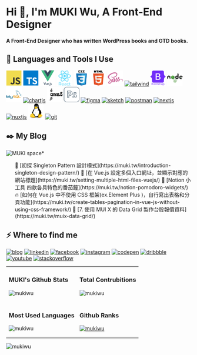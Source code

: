 # Hi 👋, I'm MUKI Wu, A Front-End Designer

**A Front-End Designer who has written WordPress books and GTD books.**
        
## 🚀 Languages and Tools I Use

<a target="_blank" href="https://raw.githubusercontent.com/devicons/devicon/master/icons/javascript/javascript-original.svg" style="display: inline-block;"><img src="https://raw.githubusercontent.com/devicons/devicon/master/icons/javascript/javascript-original.svg" alt="javascript" width="42" height="42" /></a>
<a target="_blank" href="https://raw.githubusercontent.com/devicons/devicon/master/icons/typescript/typescript-original.svg" style="display: inline-block;"><img src="https://raw.githubusercontent.com/devicons/devicon/master/icons/typescript/typescript-original.svg" alt="typescript" width="42" height="42" /></a>
<a target="_blank" href="https://raw.githubusercontent.com/devicons/devicon/master/icons/vuejs/vuejs-original-wordmark.svg" style="display: inline-block;"><img src="https://raw.githubusercontent.com/devicons/devicon/master/icons/vuejs/vuejs-original-wordmark.svg" alt="vuejs" width="42" height="42" /></a>
<a target="_blank" href="https://raw.githubusercontent.com/devicons/devicon/master/icons/react/react-original-wordmark.svg" style="display: inline-block;"><img src="https://raw.githubusercontent.com/devicons/devicon/master/icons/react/react-original-wordmark.svg" alt="react" width="42" height="42" /></a>
<a target="_blank" href="https://raw.githubusercontent.com/devicons/devicon/master/icons/css3/css3-original-wordmark.svg" style="display: inline-block;"><img src="https://raw.githubusercontent.com/devicons/devicon/master/icons/css3/css3-original-wordmark.svg" alt="css3" width="42" height="42" /></a>
<a target="_blank" href="https://raw.githubusercontent.com/devicons/devicon/master/icons/html5/html5-original-wordmark.svg" style="display: inline-block;"><img src="https://raw.githubusercontent.com/devicons/devicon/master/icons/html5/html5-original-wordmark.svg" alt="html5" width="42" height="42" /></a>
<a target="_blank" href="https://raw.githubusercontent.com/devicons/devicon/master/icons/sass/sass-original.svg" style="display: inline-block;"><img src="https://raw.githubusercontent.com/devicons/devicon/master/icons/sass/sass-original.svg" alt="sass" width="42" height="42" /></a>
<a target="_blank" href="https://www.vectorlogo.zone/logos/tailwindcss/tailwindcss-icon.svg" style="display: inline-block;"><img src="https://www.vectorlogo.zone/logos/tailwindcss/tailwindcss-icon.svg" alt="tailwind" width="42" height="42" /></a>
<a target="_blank" href="https://raw.githubusercontent.com/devicons/devicon/master/icons/bootstrap/bootstrap-plain-wordmark.svg" style="display: inline-block;"><img src="https://raw.githubusercontent.com/devicons/devicon/master/icons/bootstrap/bootstrap-plain-wordmark.svg" alt="bootstrap" width="42" height="42" /></a>
<a target="_blank" href="https://raw.githubusercontent.com/devicons/devicon/master/icons/nodejs/nodejs-original-wordmark.svg" style="display: inline-block;"><img src="https://raw.githubusercontent.com/devicons/devicon/master/icons/nodejs/nodejs-original-wordmark.svg" alt="nodejs" width="42" height="42" /></a>
<a target="_blank" href="https://raw.githubusercontent.com/devicons/devicon/master/icons/mysql/mysql-original-wordmark.svg" style="display: inline-block;"><img src="https://raw.githubusercontent.com/devicons/devicon/master/icons/mysql/mysql-original-wordmark.svg" alt="mysql" width="42" height="42" /></a>
<a target="_blank" href="https://www.chartjs.org/media/logo-title.svg" style="display: inline-block;"><img src="https://www.chartjs.org/media/logo-title.svg" alt="chartjs" width="42" height="42" /></a>
<a target="_blank" href="https://raw.githubusercontent.com/Hardik0307/Hardik0307/master/assets/canvasjs-charts.svg" style="display: inline-block;"><img src="https://raw.githubusercontent.com/Hardik0307/Hardik0307/master/assets/canvasjs-charts.svg" alt="canvasjs" width="42" height="42" /></a>
<a target="_blank" href="https://raw.githubusercontent.com/devicons/devicon/master/icons/photoshop/photoshop-line.svg" style="display: inline-block;"><img src="https://raw.githubusercontent.com/devicons/devicon/master/icons/photoshop/photoshop-line.svg" alt="photoshop" width="42" height="42" /></a>
<a target="_blank" href="https://www.vectorlogo.zone/logos/figma/figma-icon.svg" style="display: inline-block;"><img src="https://www.vectorlogo.zone/logos/figma/figma-icon.svg" alt="figma" width="42" height="42" /></a>
<a target="_blank" href="https://www.vectorlogo.zone/logos/sketchapp/sketchapp-icon.svg" style="display: inline-block;"><img src="https://www.vectorlogo.zone/logos/sketchapp/sketchapp-icon.svg" alt="sketch" width="42" height="42" /></a>
<a target="_blank" href="https://www.vectorlogo.zone/logos/getpostman/getpostman-icon.svg" style="display: inline-block;"><img src="https://www.vectorlogo.zone/logos/getpostman/getpostman-icon.svg" alt="postman" width="42" height="42" /></a>
<a target="_blank" href="https://cdn.worldvectorlogo.com/logos/nextjs-2.svg" style="display: inline-block;"><img src="https://cdn.worldvectorlogo.com/logos/nextjs-2.svg" alt="nextjs" width="42" height="42" /></a>
<a target="_blank" href="https://www.vectorlogo.zone/logos/nuxtjs/nuxtjs-icon.svg" style="display: inline-block;"><img src="https://www.vectorlogo.zone/logos/nuxtjs/nuxtjs-icon.svg" alt="nuxtjs" width="42" height="42" /></a>
<a target="_blank" href="https://raw.githubusercontent.com/devicons/devicon/master/icons/linux/linux-original.svg" style="display: inline-block;"><img src="https://raw.githubusercontent.com/devicons/devicon/master/icons/linux/linux-original.svg" alt="linux" width="42" height="42" /></a>
<a target="_blank" href="https://www.vectorlogo.zone/logos/git-scm/git-scm-icon.svg" style="display: inline-block;"><img src="https://www.vectorlogo.zone/logos/git-scm/git-scm-icon.svg" alt="git" width="42" height="42" /></a>
        
## ✒️ My Blog

<img src="https://muki.tw/wordpress/wp-content/uploads/2023/12/omegabook1.jpg" alt="MUKI space*" width="600" />

<ul>
  <!-- BLOG-POST-LIST:START -->💯 [初探 Singleton Pattern 設計模式](https://muki.tw/introduction-singleton-design-pattern/)
🤡 [在 Vue.js 設定多個入口網址，並顯示對應的網站標題](https://muki.tw/setting-multiple-html-files-vuejs/)
💯 [Notion 小工具 四款各具特色的番茄鐘](https://muki.tw/notion-pomodoro-widgets/)
🔥 [如何在 Vue.js 中不使用 CSS 框架&lpar;ex.Element Plus &rpar;，自行寫出表格和分頁功能](https://muki.tw/create-tables-pagination-in-vue-js-without-using-css-framework/)
💯 [7. 使用 MUI X 的 Data Grid 製作台股報價資料](https://muki.tw/muix-data-grid/)
<!-- BLOG-POST-LIST:END -->
</ul>

## ⚡️ Where to find me
<p>
<a target="_blank" href="https://muki.tw" style="display: inline-block;"><img src="https://img.shields.io/badge/Blog-MUKIspace*-d9444a" alt="blog" /></a>
<a target="_blank" href="https://www.linkedin.com/in/mukiwu" style="display: inline-block;"><img src="https://img.shields.io/badge/linkedin-0a77b6?logo=linkedin" alt="linkedin" /></a>
<a target="_blank" href="https://www.facebook.com/mukispace" style="display: inline-block;"><img src="https://img.shields.io/badge/facebook-0866ff?logo=facebook" alt="facebook" /></a>
<a target="_blank" href="https://www.instagram.com/mukiwu" style="display: inline-block;"><img src="https://img.shields.io/badge/instagram-ffffff?logo=instagram" alt="instagram" /></a>
<a target="_blank" href="https://www.codepen.io/mukiwu" style="display: inline-block;"><img src="https://img.shields.io/badge/codepen-grey?logo=codepen" alt="codepen" /></a>
<a target="_blank" href="https://www.dribbble.com/muki" style="display: inline-block;"><img src="https://img.shields.io/badge/dribbble-f1f1f1?logo=dribbble" alt="dribbble" /></a>
<a target="_blank" href="https://www.youtube.com/@mukiwu" style="display: inline-block;"><img src="https://img.shields.io/badge/youtube-ff0000?logo=youtube" alt="youtube" /></a>
<a target="_blank" href="https://stackoverflow.com/users/2126434" style="display: inline-block;"><img src="https://img.shields.io/badge/stackoverflow-fbfbfb?logo=stackoverflow" alt="stackoverflow" /></a>
</p>

<table>
  <tr>
    <td valign="top">
      <h3>MUKI's Github Stats</h3>
      <p><img align="center" src="https://github-readme-stats.vercel.app/api?username=mukiwu&show_icons=true&locale=zh-TW" alt="mukiwu" /></p>
    </td>
    <td valign="top">
      <h3>Total Contrubitions</h3>
      <p><img align="center" src="https://github-readme-streak-stats.herokuapp.com/?user=mukiwu&" alt="mukiwu" /></p>
    </td>
 </tr>
  <tr>
    <td valign="top">
      <h3>Most Used Languages</h3>
      <p><img src="https://github-readme-stats.vercel.app/api/top-langs?username=mukiwu&show_icons=true&locale=en&layout=compact" alt="mukiwu" /></p>
    </td>
    <td valign="top">
      <h3>Github Ranks</h3>
      <p><a href="https://github.com/ryo-ma/github-profile-trophy"><img src="https://github-profile-trophy.vercel.app/?username=mukiwu&theme=nord&row=2&column=5" alt="mukiwu" /></a></p>
    </td>
  </tr>
       
</table>

<img src="https://komarev.com/ghpvc/?username=mukiwu&label=Profile%20views&color=d9444a&style=flat" alt="mukiwu" />
